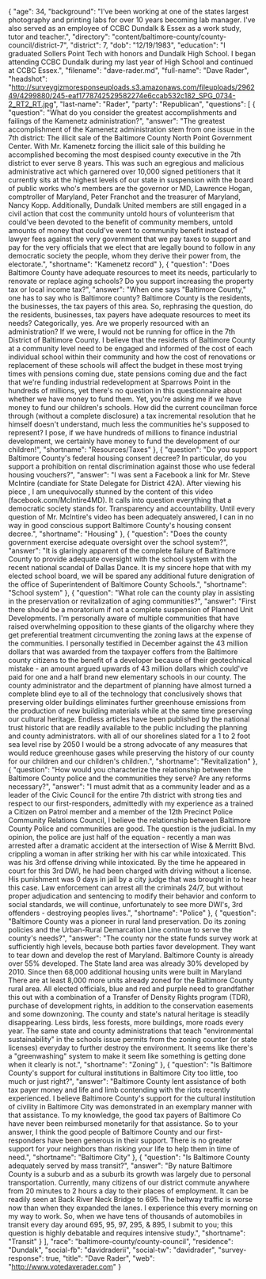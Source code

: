 {
  "age": 34,
  "background": "I've been working at one of the states largest photography and printing labs for over 10 years becoming lab manager. I've also served as an employee of CCBC Dundalk & Essex as a work study, tutor and teacher.",
  "directory": "content/baltimore-county/county-council/district-7",
  "district": 7,
  "dob": "12/19/1983",
  "education": "I graduated Sollers Point Tech with honors and Dundalk High School. I began attending CCBC Dundalk during my last year of High School and continued at CCBC Essex.",
  "filename": "dave-rader.md",
  "full-name": "Dave Rader",
  "headshot": "http://surveygizmoresponseuploads.s3.amazonaws.com/fileuploads/296249/4299880/245-eaf1778742529582274e6ccab532c182_SPG_0734-2_RT2_RT.jpg",
  "last-name": "Rader",
  "party": "Republican",
  "questions": [
    {
      "question": "What do you consider the greatest accomplishments and failings of the Kamenetz administration?",
      "answer": "The greatest accomplishment of the Kamenetz administration stem from one issue in the 7th district: The illicit sale of the Baltimore County North Point Government Center. With Mr. Kamenetz forcing the illicit sale of this building he accomplished becoming the most despised county executive in the 7th district to ever serve 8 years. This was such an egregious and malicious administrative act which garnered over 10,000 signed petitioners that it currently sits at the highest levels of our state in suspension with the board of public works who's members are the governor or MD, Lawrence Hogan, comptroller of Maryland, Peter Franchot and the treasurer of Maryland, Nancy Kopp. Additionally, Dundalk United members are still engaged in a civil action that cost the community untold hours of volunteerism that could've been devoted to the benefit of community members, untold amounts of money that could've went to community benefit instead of lawyer fees against the very government that we pay taxes to support and pay for the very officials that we elect that are legally bound to follow in any democratic society the people, whom they derive their power from, the electorate.",
      "shortname": "Kamenetz record"
    },
    {
      "question": "Does Baltimore County have adequate resources to meet its needs, particularly to renovate or replace aging schools? Do you support increasing the property tax or local income tax?",
      "answer": "When one says \"Baltimore County,\" one has to say who is Baltimore county? Baltimore County is the residents, the businesses, the tax payers of this area. So, rephrasing the question, do the residents, businesses, tax payers have adequate resources to meet its needs? Categorically, yes. Are we properly resourced with an administration? If we were, I would not be running for office in the 7th District of Baltimore County. I believe that the residents of Baltimore County at a community level need to be engaged and informed of the cost of each individual school within their community and how the cost of renovations or replacement of these schools will affect the budget in these most trying times with pensions coming due, state pensions coming due and the fact that we're funding industrial redevelopment at Sparrows Point in the hundreds of millions, yet there's no question in this questionnaire about whether we have money to fund them. Yet, you're asking me if we have money to fund our children's schools. How did the current councilman force through (without a complete disclosure) a tax incremental resolution that he himself doesn't understand, much less the communities he's supposed to represent? I pose, if we have hundreds of millions to finance industrial development, we certainly have money to fund the development of our children!",
      "shortname": "Resources/Taxes"
    },
    {
      "question": "Do you support Baltimore County's federal housing consent decree? In particular, do you support a prohibition on rental discrimination against those who use federal housing vouchers?",
      "answer": "I was sent a Facebook a link for Mr. Steve McIntire (candiate for State Delegate for District 42A). After viewing his piece , I am unequivocally stunned by the content of this video (facebook.com/McIntire4MD). It calls into question everything that a democratic society stands for. Transparency and accountability. Until every question of Mr. McIntire's video has been adequately answered, I can in no way in good conscious support Baltimore County's housing consent decree.",
      "shortname": "Housing"
    },
    {
      "question": "Does the county government exercise adequate oversight over the school system?",
      "answer": "It is glaringly apparent of the complete failure of Baltimore County to provide adequate oversight with the school system with the recent national scandal of Dallas Dance. It is my sincere hope that with my elected school board, we will be spared any additional future denigration of the office of Superintendent of Baltimore County Schools.",
      "shortname": "School system"
    },
    {
      "question": "What role can the county play in assisting in the preservation or revitalization of aging communities?",
      "answer": "First there should be a moratorium if not a complete suspension of Planned Unit Developments. I'm personally aware of multiple communities that have raised overwhelming opposition to these giants of the oligarchy where they get preferential treatment circumventing the zoning laws at the expense of the communities. I personally testified in December against the 43 million dollars that was awarded from the taxpayer coffers from the Baltimore county citizens to the benefit of a developer because of their geotechnical mistake - an amount argued upwards of 43 million dollars which could've paid for one and a half brand new elementary schools in our county. The county administrator and the department of planning have almost turned a complete blind eye to all of the technology that conclusively shows that preserving older buildings eliminates further greenhouse emissions from the production of new building materials while at the same time preserving our cultural heritage. Endless articles have been published by the national trust historic that are readily available to the public including the planning and county administrators. with all of our shorelines slated for a 1 to 2 foot sea level rise by 2050 I would be a strong advocate of any measures that would reduce greenhouse gases while preserving the history of our county for our children and our children's children.",
      "shortname": "Revitalization"
    },
    {
      "question": "How would you characterize the relationship between the Baltimore County police and the communities they serve? Are any reforms necessary?",
      "answer": "I must admit that as a community leader and as a leader of the Civic Council for the entire 7th district with strong ties and respect to our first-responders, admittedly with my experience as a trained a Citizen on Patrol member and a member of the 12th Precinct Police Community Relations Council, I believe the relationship between Baltimore County Police and communities are good. The question is the judicial. In my opinion, the police are just half of the equation - recently a man was arrested after a dramatic accident at the intersection of Wise & Merritt Blvd. crippling a woman in after striking her with his car while intoxicated. This was his 3rd offense driving while intoxicated. By the time he appeared in court for this 3rd DWI, he had been charged with driving without a license. His punishment was 0 days in jail by a city judge that was brought in to hear this case. Law enforcement can arrest all the criminals 24/7, but without proper adjudication and sentencing to modify their behavior and conform to social standards, we will continue, unfortunately to see more DWI's, 3rd offenders - destroying peoples lives.",
      "shortname": "Police"
    },
    {
      "question": "Baltimore County was a pioneer in rural land preservation. Do its zoning policies and the Urban-Rural Demarcation Line continue to serve the county's needs?",
      "answer": "The county nor the state funds survey work at sufficiently high levels, because both parties favor development. They want to tear down and develop the rest of Maryland. Baltimore County is already over 55% developed. The State land area was already 30% developed by 2010. Since then 68,000 additional housing units were built in Maryland There are at least 8,000 more units already zoned for the Baltimore County rural area. All elected officials, blue and red and purple need to grandfather this out with a combination of a Transfer of Density Rights program (TDR), purchase of development rights, in addition to the conservation easements and some downzoning. The county and state's natural heritage is steadily disappearing. Less birds, less forests, more buildings, more roads every year. The same state and county administrations that teach \"environmental sustainability\" in the schools issue permits from the zoning counter (or state licenses) everyday to further destroy the environment. It seems like there's a \"greenwashing\" system to make it seem like something is getting done when it clearly is not.",
      "shortname": "Zoning"
    },
    {
      "question": "Is Baltimore County's support for cultural institutions in Baltimore City too little, too much or just right?",
      "answer": "Baltimore County lent assistance of both tax payer money and life and limb contending with the riots recently experienced. I believe Baltimore County's support for the cultural institution of civility in Baltimore City was demonstrated in an exemplary manner with that assistance. To my knowledge, the good tax payers of Baltimore Co have never been reimbursed monetarily for that assistance. So to your answer, I think the good people of Baltimore County and our first-responders have been generous in their support. There is no greater support for your neighbors than risking your life to help them in time of need.",
      "shortname": "Baltimore City"
    },
    {
      "question": "Is Baltimore County adequately served by mass transit?",
      "answer": "By nature Baltimore County is a suburb and as a suburb its growth was largely due to personal transportation. Currently, many citizens of our district commute anywhere from 20 minutes to 2 hours a day to their places of employment. It can be readily seen at Back River Neck Bridge to 695. The beltway traffic is worse now than when they expanded the lanes. I experience this every morning on my way to work. So, when we have tens of thousands of automobiles in transit every day around 695, 95, 97, 295, & 895, I submit to you; this question is highly debatable and requires intensive study.",
      "shortname": "Transit"
    }
  ],
  "race": "baltimore-county/county-council",
  "residence": "Dundalk",
  "social-fb": "davidraderii",
  "social-tw": "davidrader",
  "survey-response": true,
  "title": "Dave Rader",
  "web": "http://www.votedaverader.com"
}
